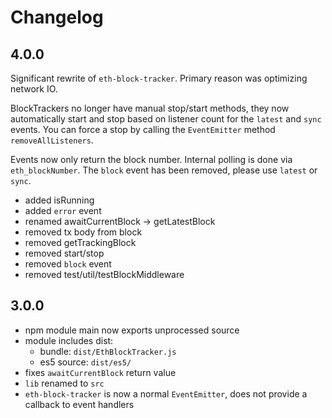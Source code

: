 # Changelog

## 4.0.0

Significant rewrite of `eth-block-tracker`. Primary reason was optimizing network IO.

BlockTrackers no longer have manual stop/start methods, they now automatically start and stop based on listener count for the `latest` and `sync` events. You can force a stop by calling the `EventEmitter` method `removeAllListeners`.

Events now only return the block number. Internal polling is done via `eth_blockNumber`.
The `block` event has been removed, please use `latest` or `sync`.

- added isRunning
- added `error` event
- renamed awaitCurrentBlock -> getLatestBlock
- removed tx body from block
- removed getTrackingBlock
- removed start/stop
- removed `block` event
- removed test/util/testBlockMiddleware

## 3.0.0

- npm module main now exports unprocessed source
- module includes dist:
  - bundle: `dist/EthBlockTracker.js`
  - es5 source: `dist/es5/`
- fixes `awaitCurrentBlock` return value
- `lib` renamed to `src`
- `eth-block-tracker` is now a normal `EventEmitter`, does not provide a callback to event handlers
